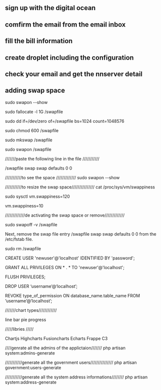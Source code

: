 ## sign up with the digital ocean

## comfirm the email from the email inbox

## fill the bill information

## create droplet including the configuration 

## check your email and get the nnserver detail




## adding swap space 

sudo swapon --show

sudo fallocate -l 1G /swapfile

sudo dd if=/dev/zero of=/swapfile bs=1024 count=1048576


sudo chmod 600 /swapfile

sudo mkswap /swapfile

sudo swapon /swapfile

///////paste the following line in the file ///////////

/swapfile swap swap defaults 0 0

///////////to see the space /////////////
sudo swapon --show

///////////to resize the swap space///////////////
cat /proc/sys/vm/swappiness

sudo sysctl vm.swappiness=120

vm.swappiness=10

/////////////de activating the swap space or remove/////////////

sudo swapoff -v /swapfile

Next, remove the swap file entry /swapfile swap swap defaults 0 0 from the /etc/fstab file.

sudo rm /swapfile


CREATE USER 'newuser'@'localhost' IDENTIFIED BY 'password';


GRANT ALL PRIVILEGES ON * . * TO 'newuser'@'localhost';

FLUSH PRIVILEGES;

DROP USER ‘username’@‘localhost’;

REVOKE type_of_permission ON database_name.table_name FROM ‘username’@‘localhost’;



///////chart types////////////

line
bar
pie
progress


/////libries /////

Chartjs
Highcharts
Fusioncharts
Echarts
Frappe
C3

////genrate all the admins of the applictaion///////
php artisan system:admins-generate

///////////generate all the government users///////////////
php artisan government:users-generate

///////////generate all the system address informations////////
php artisan system:address-generate